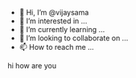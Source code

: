 - 👋 Hi, I’m @vijaysama
- 👀 I’m interested in ...
- 🌱 I’m currently learning ...
- 💞️ I’m looking to collaborate on ...
- 📫 How to reach me ...

<!---
vijaysama/vijaysama is a ✨ special ✨ repository because its `README.md` (this file) appears on your GitHub profile.
You can click the Preview link to take a look at your changes.
--->
hi how are you
